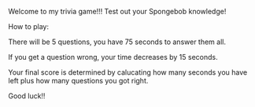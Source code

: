 Welcome to my trivia game!!! Test out your Spongebob knowledge!

How to play:

There will be 5 questions, you have 75 seconds to answer them all. 

If you get a question wrong, your time decreases by 15 seconds.

Your final score is determined by calucating how many seconds you have left plus how many questions you got right. 

Good luck!!
